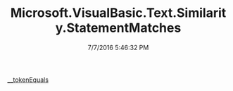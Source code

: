 ﻿---
title: Microsoft.VisualBasic.Text.Similarity.StatementMatches
date: 7/7/2016 5:46:32 PM
---

[__tokenEquals](T-Microsoft.VisualBasic.Text.Similarity.StatementMatches.__tokenEquals.html)
